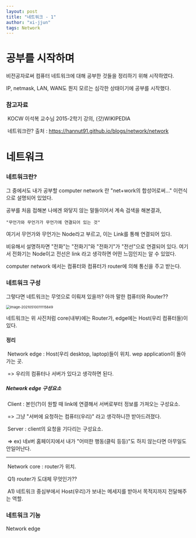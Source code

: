 ```yaml
---
layout: post
title: "네트워크 - 1"
author: "xi-jjun"
tags: Network
---
```


# 공부를 시작하며

비전공자로써 컴퓨터 네트워크에 대해 공부한 것들을 정리하기 위해 시작하였다. 

IP, netmask, LAN, WAN도 뭔지 모르는 심각한 상태이기에 공부를 시작했다.

### 	참고자료

​		KOCW 이석복 교수님 2015-2학기 강의, (갓)WIKIPEDIA

​		네트워크란? 출처 : https://hannut91.github.io/blogs/network/network



# 네트워크

### 	네트워크란? 

그 중에서도 내가 공부할 computer network 란 "net+work의 합성어로써..." 이런식으로 설명되어 있었다. 

공부를 처음 접해본 나에겐 와닿지 않는 말들이어서 계속 검색을 해본결과,

	"무언가와 무언가가 무언가에 연결되어 있는 것"

여기서 무언가와 무언가는 Node라고 부르고, 이는 Link를 통해 연결되어 있다. 

비유해서 설명하자면 "전화"는 "전화기"와 "전화기"가 "전선"으로 연결되어 있다. 여기서 전화기는 Node이고 전선은 link 라고 생각하면 어떤 느낌인지는 알 수 있었다. 

computer network 에서는 컴퓨터와 컴퓨터가 router에 의해 통신을 주고 받는다.



### 네트워크 구성

그렇다면 네트워크는 무엇으로 이뤄져 있을까? 아까 말한 컴퓨터와 Router??

<img src="/home/xi_jjun/workspace/develop/xi-jjun.github.io/_posts/network/img/image-20210510011115849.png" alt="image-20210510011115849" style="zoom:67%;" />

네트워크는 위 사진처럼 core(내부)에는 Router가, edge에는 Host(우리 컴퓨터들)이 있다.

#### 	정리

​		Network edge : Host(우리 desktop, laptop)들이 위치. wep application이 돌아가는 곳.

​			=> 우리의 컴퓨터나 서버가 있다고 생각하면 된다.



##### 				Network edge 구성요소

​				Client : 본인(?)이 원할 때 link에 연결해서 서버로부터 정보를 가져오는 구성요소.

​					=> 그냥 "서버에 요청하는 컴퓨터(우리)" 라고 생각하니깐 받아드려졌다.

​				Server : client의 요청을 기다리는 구성요소. 

​					=> ex) 네x버 홈페이지에서 내가 "어떠한 행동(클릭 등등)"도 하지 않는다면 아무일도 안일어난다.

<hr>

​		Network core : router가 위치.

​			Q1) router가 도대체 무엇인가??

​				A1) 네트워크 중심부에서 Host(우리)가 보내는 메세지를 받아서 목적지까지 전달해주는 역할.



### 네트워크 기능

Network edge